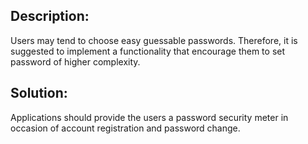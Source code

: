 ## Description:

Users may tend to choose easy guessable passwords. Therefore, it is suggested to implement a functionality that encourage them to set password of higher complexity.

## Solution:

Applications should provide the users a password security meter in occasion of account registration and password change.
